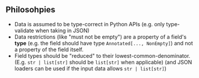 ## Philosohpies

- Data is assumed to be type-correct in Python APIs (e.g. only type-validate when taking in JSON)
- Data restrictions (like "must not be empty") are a property of a field's **type** (e.g. the field should have type `Annotated[..., NonEmpty]`)
  and not a property of the field itself.
- Field types should be "reduced" to their lowest-common-denominator. (E.g. `str | list[str]` should be `list[str]` when applicable)
  (and JSON loaders can be used if the input data allows `str | list[str]`)
